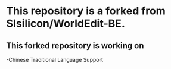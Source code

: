 # This repository is a forked from SIsilicon/WorldEdit-BE.
## This forked repository is working on
-Chinese Traditional Language Support
